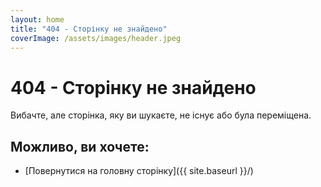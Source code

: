 ```yaml
---
layout: home
title: "404 - Сторінку не знайдено"
coverImage: /assets/images/header.jpeg
---
```


# 404 - Сторінку не знайдено

Вибачте, але сторінка, яку ви шукаєте, не існує або була переміщена.

## Можливо, ви хочете:

- [Повернутися на головну сторінку]({{ site.baseurl }}/)

<style>
.search-container {
  max-width: 500px;
  margin: 2rem auto;
}

.input-group {
  margin-bottom: 1rem;
}

.btn-primary {
  background-color: #007bff;
  border-color: #007bff;
}

.btn-primary:hover {
  background-color: #0056b3;
  border-color: #0056b3;
}
</style> 